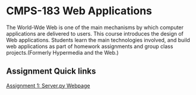 # CMPS-183 Web Applications
The World-Wde Web is one of the main mechanisms by which computer applications are 
delivered to users. This course introduces the design of Web applications. Students 
learn the main technologies involved, and build web applications as part of homework
assignments and group class projects.(Formerly Hypermedia and the Web.)

## Assignment Quick links 
[Assignment 1: Server.py Webpage](https://github.com/Jvrionis/cmps183/tree/master/Assignments/Asg1)<br />
